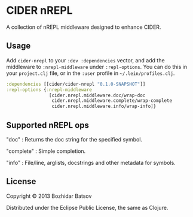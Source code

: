 # CIDER nREPL

A collection of nREPL middleware designed to enhance CIDER.

## Usage

Add `cider-nrepl` to your `:dev :dependencies` vector, and add the
middleware to `:nrepl-middleware` under `:repl-options`. You can do this
in your `project.clj` file, or in the `:user` profile in
`~/.lein/profiles.clj`.

```clojure
:dependencies [[cider/cider-nrepl "0.1.0-SNAPSHOT"]]
:repl-options {:nrepl-middleware
                [cider.nrepl.middleware.doc/wrap-doc
                 cider.nrepl.middleware.complete/wrap-complete
                 cider.nrepl.middleware.info/wrap-info]}
```

## Supported nREPL ops

"doc" : Returns the doc string for the specified symbol.

"complete" : Simple completion.

"info" : File/line, arglists, docstrings and other metadata for symbols.

## License

Copyright © 2013 Bozhidar Batsov

Distributed under the Eclipse Public License, the same as Clojure.
